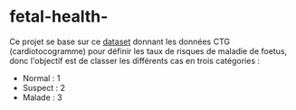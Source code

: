 # fetal-health-

Ce projet se base sur ce [dataset](https://www.kaggle.com/datasets/andrewmvd/fetal-health-classification) donnant les données CTG (cardiotocogramme) pour définir les taux de risques de maladie de foetus, donc l'objectif est de classer les différents cas en trois catégories :

- Normal : 1
- Suspect : 2
- Malade : 3

